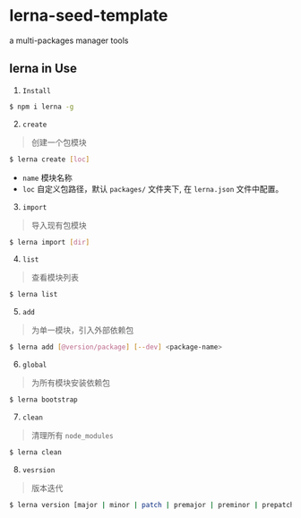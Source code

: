 # lerna-seed-template

a multi-packages manager tools


## lerna in Use

1. `Install`

```bash
$ npm i lerna -g
```

2. `create`

> 创建一个包模块

```bash
$ lerna create [loc]
```

- `name` 模块名称
- `loc` 自定义包路径，默认 `packages/` 文件夹下, 在 `lerna.json` 文件中配置。 

3. `import`

> 导入现有包模块

```bash
$ lerna import [dir]
```


4. `list`

> 查看模块列表

```bash
$ lerna list
```

5. `add`

> 为单一模块，引入外部依赖包

```bash
$ lerna add [@version/package] [--dev] <package-name>
```

6. `global`

> 为所有模块安装依赖包

```bash
$ lerna bootstrap
```

7. `clean`

> 清理所有 `node_modules`

```bash
$ lerna clean
```

8. `vesrsion`

> 版本迭代

```bash
$ lerna version [major | minor | patch | premajor | preminor | prepatch | prerelease]
```